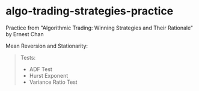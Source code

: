 # algo-trading-strategies-practice

Practice from "Algorithmic Trading: Winning Strategies and Their Rationale" by Ernest Chan

Mean Reversion and Stationarity:
> Tests:
> - ADF Test
> - Hurst Exponent
> - Variance Ratio Test

